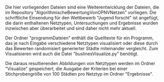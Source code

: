 Die hier vorliegenden Dateien sind eine Weiterentwicklung der Dateien, die im Repository "AlgorithmischeBewertungVonOPNVNetzen" vorliegen. Die schriftliche Einsendung für den Wettbewerb "Jugend forscht" ist angefügt, die darin enthaltenen Netztypen, Untersuchungen und Ergebnisse wurden inzwischen aber überarbeitet und sind daher nicht mehr aktuell.

Der Ordner "programmDateien" enthält die Quelltexte für ein Programm, das je nach Eingabe verschiedene Netztypen visualisiert oder diese durch das Bewerten randomisiert generierter Städte miteinander vergleicht. Zum Visualisieren wird auch die Datei "buslinesVisualize.py" benötigt.

Die daraus resultierenden Abbildungen von Netztypen werden im Ordner "Visualize" gespeichert, die Ausgabe der Kriterien bei einer Stichprobengröße von 100 Städten pro Netztyp im Ordner "Ergebnisse".
